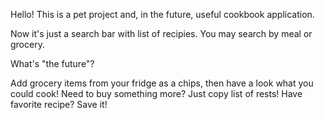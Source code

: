 Hello! 
This is a pet project and, in the future, useful cookbook application. 

Now it's just a search bar with list of recipies. You may search by meal or grocery.

What's "the future"?

Add grocery items from your fridge as a chips, then have a look what you could cook!
Need to buy something more? Just copy list of rests!
Have favorite recipe? Save it!
